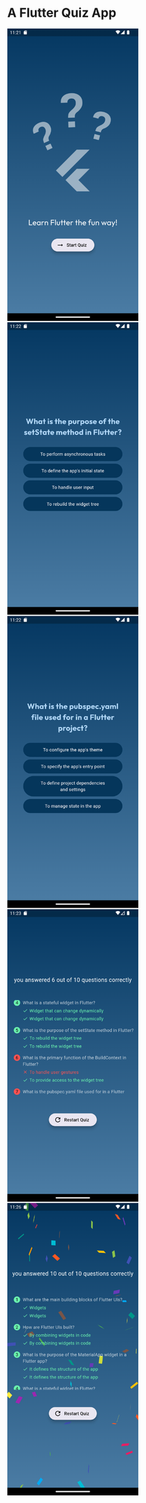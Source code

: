 # A Flutter Quiz App

<div>
  <img src="assets/snapshots/1.png" alt="Screenshot 1" style="width: 300px; height: auto;">
  <img src="assets/snapshots/2.png" alt="Screenshot 2" style="width: 300px; height: auto;">
  <img src="assets/snapshots/3.png" alt="Screenshot 3" style="width: 300px; height: auto;">
  <img src="assets/snapshots/4.png" alt="Screenshot 4" style="width: 300px; height: auto;">
  <img src="assets/snapshots/5.png" alt="Screenshot 5" style="width: 300px; height: auto;">
</div>
